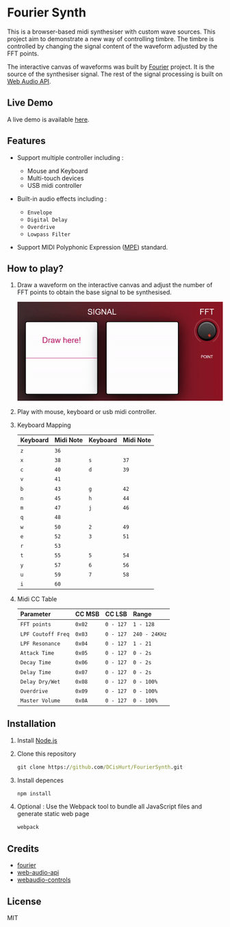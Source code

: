 # Fourier Synth

This is a browser-based midi synthesiser with custom wave sources. This project aim to demonstrate a new way of controlling timbre. The timbre is controlled by changing the signal content of the waveform adjusted by the FFT points.

The interactive canvas of waveforms was built by [Fourier](https://github.com/Jezzamonn/fourier) project. It is the source of the synthesiser signal. The rest of the signal processing is built on [Web Audio API](https://github.com/WebAudio/web-audio-api).

## Live Demo

A live demo is available [here](https://dcishurt.github.io/FourierSynth/).

## Features

- Support multiple controller including :
  - Mouse and Keyboard
  - Multi-touch devices
  - USB midi controller

- Built-in audio effects including :
  - `Envelope`
  - `Digital Delay`
  - `Overdrive`
  - `Lowpass Filter`

- Support MIDI Polyphonic Expression ([MPE](https://www.midi.org/midi-articles/midi-polyphonic-expression-mpe)) standard.

## How to play?

1. Draw a waveform on the interactive canvas and adjust the number of FFT points to obtain the base signal to be synthesised.

    ![draw](img/draw.gif)

2. Play with mouse, keyboard or usb midi controller.

3. Keyboard Mapping

    | Keyboard | Midi Note | Keyboard | Midi Note |
    | -------- | --------- | -------- | --------- |
    | `z`      | `36`      |          |           |
    | `x`      | `38`      | `s`      | `37`      |
    | `c`      | `40`      | `d`      | `39`      |
    | `v`      | `41`      |          |           |
    | `b`      | `43`      | `g`      | `42`      |
    | `n`      | `45`      | `h`      | `44`      |
    | `m`      | `47`      | `j`      | `46`      |
    | `q`      | `48`      |          |           |
    | `w`      | `50`      | `2`      | `49`      |
    | `e`      | `52`      | `3`      | `51`      |
    | `r`      | `53`      |          |           |
    | `t`      | `55`      | `5`      | `54`      |
    | `y`      | `57`      | `6`      | `56`      |
    | `u`      | `59`      | `7`      | `58`      |
    | `i`      | `60`      |          |           |

4. Midi CC Table

    | Parameter         | CC MSB      | CC LSB      | Range         |
    | ----------------  | ----------- | ----------- | ------------- |
    | `FFT points`      | `0x02`      | `0 - 127`   | `1 - 128`     |
    | `LPF Coutoff Freq`| `0x03`      | `0 - 127`   | `240 - 24KHz` |
    | `LPF Resonance`   | `0x04`      | `0 - 127`   | `1 - 21`      |
    | `Attack Time`     | `0x05`      | `0 - 127`   | `0 - 2s`      |
    | `Decay Time`      | `0x06`      | `0 - 127`   | `0 - 2s`      |
    | `Delay Time`      | `0x07`      | `0 - 127`   | `0 - 2s`      |
    | `Delay Dry/Wet`   | `0x08`      | `0 - 127`   | `0 - 100%`    |
    | `Overdrive`       | `0x09`      | `0 - 127`   | `0 - 100%`    |
    | `Master Volume`   | `0x0A`      | `0 - 127`   | `0 - 100%`    |

## Installation

1. Install [Node.js](https://nodejs.org/en/download)

2. Clone this repository

    ```cmd
    git clone https://github.com/DCisHurt/FourierSynth.git
    ```

3. Install depences

    ```cmd
    npm install
    ```

4. Optional : Use the Webpack tool to bundle all JavaScript files and generate static web page

    ```cmd
    webpack
    ```

## Credits

- [fourier](https://github.com/Jezzamonn/fourier)
- [web-audio-api](https://github.com/WebAudio/web-audio-api)
- [webaudio-controls](https://github.com/g200kg/webaudio-controls)

## License

MIT

